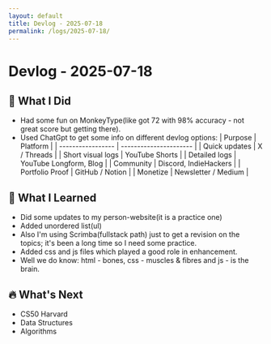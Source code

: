 ```yaml
---
layout: default
title: Devlog - 2025-07-18
permalink: /logs/2025-07-18/
---
```


# Devlog - 2025-07-18

## 🚀 What I Did
- Had some fun on MonkeyType(like got 72 with 98% accuracy - not great score but getting there).
- Used ChatGpt to get some info on different devlog options:
   | Purpose           | Platform               |
| ----------------- | ---------------------- |
| Quick updates     | X / Threads            |
| Short visual logs | YouTube Shorts         |
| Detailed logs     | YouTube Longform, Blog |
| Community         | Discord, IndieHackers  |
| Portfolio Proof   | GitHub / Notion        |
| Monetize          | Newsletter / Medium    |

## 🧠 What I Learned
- Did some updates to my person-website(it is a practice one)
- Added unordered list(ul)
- Also I'm using Scrimba(fullstack path) just to get a revision on the topics; it's been a long time so I need some practice.
- Added css and js files which played a good role in enhancement.
- Well we do know: html - bones, css - muscles & fibres and js - is the brain.

## 🔥 What's Next
- CS50 Harvard
- Data Structures
- Algorithms
